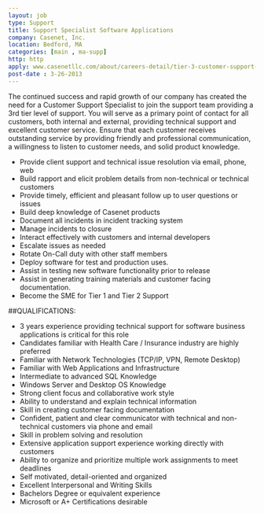 ```yaml
---
layout: job
type: Support
title: Support Specialist Software Applications
company: Casenet, Inc.
location: Bedford, MA
categories: [main , ma-supp]
http: http
apply: www.casenetllc.com/about/careers-detail/tier-3-customer-support-specialist-software-applications/?submenuheader=0
post-date : 3-26-2013
---
```


The continued success and rapid growth of our company has created the need for a Customer Support Specialist to join the support team providing a 3rd tier level of support. You will serve as a primary point of contact for all customers, both internal and external, providing technical support and excellent customer service. Ensure that each customer receives outstanding service by providing friendly and professional communication, a willingness to listen to customer needs, and solid product knowledge.

* Provide client support and technical issue resolution via email, phone, web
* Build rapport and elicit problem details from non-technical or technical customers
* Provide timely, efficient and pleasant follow up to user questions or issues
* Build deep knowledge of Casenet products
* Document all incidents in incident tracking system
* Manage incidents to closure
* Interact effectively with customers and internal developers
* Escalate issues as needed
* Rotate On-Call duty with other staff members
* Deploy software for test and production uses.
* Assist in testing new software functionality prior to release
* Assist in generating training materials and customer facing documentation.
* Become the SME for Tier 1 and Tier 2 Support

##QUALIFICATIONS:

* 3 years experience providing technical support for software business applications is critical for this role
* Candidates familiar with Health Care / Insurance industry are highly preferred
* Familiar with Network Technologies (TCP/IP, VPN, Remote Desktop)
* Familiar with Web Applications and Infrastructure
* Intermediate to advanced SQL Knowledge
* Windows Server and Desktop OS Knowledge
* Strong client focus and collaborative work style
* Ability to understand and explain technical information
* Skill in creating customer facing documentation
* Confident, patient and clear communicator with technical and non-technical customers via phone and email
* Skill in problem solving and resolution
* Extensive application support experience working directly with customers
* Ability to organize and prioritize multiple work assignments to meet deadlines
* Self motivated, detail-oriented and organized
* Excellent Interpersonal and Writing Skills
* Bachelors Degree or equivalent experience
* Microsoft or A+ Certifications desirable